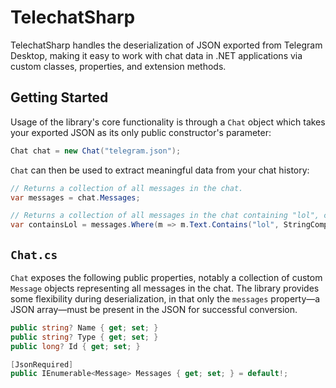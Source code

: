 # TelechatSharp
TelechatSharp handles the deserialization of JSON exported from Telegram Desktop, making it easy to work with chat data in .NET applications via custom classes, properties, and extension methods. 

## Getting Started
Usage of the library's core functionality is through a `Chat` object which takes your exported JSON as its only public constructor's parameter:

```csharp
Chat chat = new Chat("telegram.json");
```

`Chat` can then be used to extract meaningful data from your chat history:

```csharp
// Returns a collection of all messages in the chat. 
var messages = chat.Messages;

// Returns a collection of all messages in the chat containing "lol", case-insensitive.
var containsLol = messages.Where(m => m.Text.Contains("lol", StringComparison.OrdinalIgnoreCase));
```

## `Chat.cs`

`Chat` exposes the following public properties, notably a collection of custom `Message` objects representing all messages in the chat. The library provides some flexibility during deserialization, in that only the `messages` property—a JSON array—must be present in the JSON for successful conversion. 

```csharp
public string? Name { get; set; }
public string? Type { get; set; }
public long? Id { get; set; }

[JsonRequired]
public IEnumerable<Message> Messages { get; set; } = default!;
```
